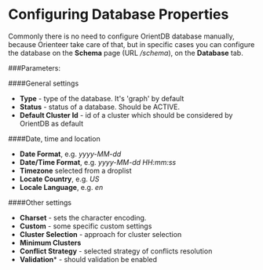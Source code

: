 # Configuring Database Properties

Commonly there is no need to configure OrientDB database manually, because Orienteer take care of that, but in specific cases you can configure the database on the **Schema** page (URL */schema*), on the **Database** tab. 

###Parameters:

####General settings
* **Type** - type of the database. It's 'graph' by default
* **Status** - status of a database. Should be ACTIVE.
* **Default Cluster Id** - id of a cluster which should be considered by OrientDB as default

####Date, time and location
* **Date Format**, e.g. *yyyy-MM-dd*
* **Date/Time Format**, e.g. *yyyy-MM-dd HH:mm:ss*
* **Timezone** selected from a droplist
* **Locate Country**, e.g. *US*
* **Locale Language**, e.g. *en*


####Other settings

* **Charset** - sets the character encoding.
* **Custom** - some specific custom settings
* **Cluster Selection** - approach for cluster selection
* **Minimum Clusters**
* **Conflict Strategy** - selected strategy of conflicts resolution
* **Validation*** - should validation be enabled